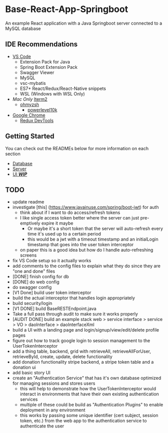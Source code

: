# Base-React-App-Springboot
An example React application with a Java Springboot server connected to a MySQL database

## IDE Recommendations
- [VS Code](https://code.visualstudio.com/download)
  - Extension Pack for Java
  - Spring Boot Extension Pack
  - Swagger Viewer
  - MySQL
  - vsc-mybatis
  - ES7+ React/Redux/React-Native snippets
  - WSL (Windows with WSL Only)
- *Mac Only* [Iterm2](https://iterm2.com/downloads.html)
  - [ohmyzsh](https://ohmyz.sh/)
    - [powerlevel10k](https://github.com/romkatv/powerlevel10k)
- [Google Chrome](https://www.google.com/chrome)
  - [Redux DevTools](https://chromewebstore.google.com/detail/redux-devtools/lmhkpmbekcpmknklioeibfkpmmfibljd?hl=en)

## Getting Started
You can check out the READMEs below for more information on each section
  - [Database](database/README.md)
  - [Server](server/thingapp/README.md)
  - [UI ***WIP***](ui/thing-app/README.md)

## TODO
- update readme
- investigate [this] (https://www.javainuse.com/spring/boot-jwt) for auth
  - think about if I want to do access/refresh tokens
  - I like single access token better where the server can just pre-emptively expire it maybe
    - Or maybe it's a short token that the server will auto-refresh every time it's used up to a certain period
    - this would be a jwt with a timeout timestamp and an initialLogin timestamp that goes into the user token interceptor
  - on paper this is a good idea but how do I handle auto-refreshing screens
- fix VS Code setup so it actually works
- add comments to the config files to explain what they do since they are "one and done" files
- [DONE] finish config for db
- [DONE] do web config
- do swagger config
- [V1 Done] build user token interceptor
- build the actual interceptor that handles login appropriately
- build security/login
- [V1 DONE] build BaseRESTEndpoint.java
- Take a full pass through audit to make sure it works properly
- [AUDIT DONE] build an example stack web > service interface > service > VO > daoInterface > daoInterfaceXml
- build a UI with a landing page and login/signup/view/edit/delete profile pages
- figure out how to track google login to session management to the UserTokenInterceptor
- add a thing table, backend, grid with retrieveAll, retrieveAllForUser, retrieveById, create, update, delete functionality
- add donation functionality stripe backend, a stripe token table and a donation ui
- add basic story UI
- create an "Authentication Service" that has it's own database optimized for managing sessions and stores users
  - this will help to demonstrate how the UserTokenInterceptor would interact in environments that have their own existing authentication services
  - multiple of these could be build as "Authentication Plugins" to enable deployment in any environment
  - this works by passing some unique identifier (cert subject, session token, etc.) from the web app to the authentication service to authenticate the user
